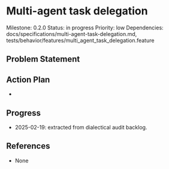 # Multi-agent task delegation
Milestone: 0.2.0
Status: in progress
Priority: low
Dependencies: docs/specifications/multi-agent-task-delegation.md, tests/behavior/features/multi_agent_task_delegation.feature

## Problem Statement
<description>


## Action Plan
- <tasks>

## Progress
- 2025-02-19: extracted from dialectical audit backlog.

## References
- None
